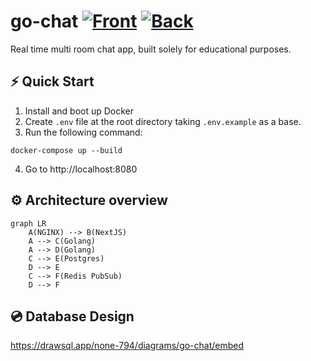 # go-chat [![Front](https://github.com/Dmitry-Ship/go-chat/actions/workflows/front.yml/badge.svg)](https://github.com/Dmitry-Ship/go-chat/actions/workflows/front.yml) [![Back](https://github.com/Dmitry-Ship/go-chat/actions/workflows/back.yml/badge.svg)](https://github.com/Dmitry-Ship/go-chat/actions/workflows/back.yml)

Real time multi room chat app, built solely for educational purposes.

## ⚡️ Quick Start

1. Install and boot up Docker
2. Create `.env` file at the root directory taking `.env.example` as a base.
3. Run the following command:

```
docker-compose up --build
```

4. Go to http://localhost:8080

## ⚙️ Architecture overview

```mermaid
graph LR
    A(NGINX) --> B(NextJS)
    A --> C(Golang)
    A --> D(Golang)
    C --> E(Postgres)
    D --> E
    C --> F(Redis PubSub)
    D --> F
```

## 💿 Database Design

https://drawsql.app/none-794/diagrams/go-chat/embed
